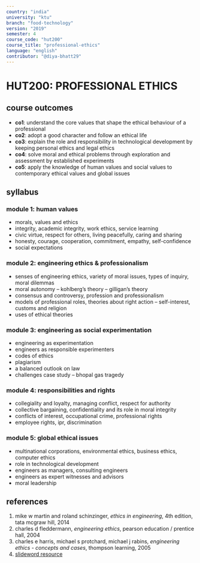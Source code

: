 ```yaml
---
country: "india"
university: "ktu"
branch: "food-technology"
version: "2019"
semester: 4
course_code: "hut200"
course_title: "professional-ethics"
language: "english"
contributor: "@diya-bhatt29"
---
```


# HUT200: PROFESSIONAL ETHICS

## course outcomes

- **co1**: understand the core values that shape the ethical behaviour of a professional  
- **co2**: adopt a good character and follow an ethical life  
- **co3**: explain the role and responsibility in technological development by keeping personal ethics and legal ethics  
- **co4**: solve moral and ethical problems through exploration and assessment by established experiments  
- **co5**: apply the knowledge of human values and social values to contemporary ethical values and global issues  

## syllabus

### module 1: human values

- morals, values and ethics  
- integrity, academic integrity, work ethics, service learning  
- civic virtue, respect for others, living peacefully, caring and sharing  
- honesty, courage, cooperation, commitment, empathy, self-confidence  
- social expectations  

### module 2: engineering ethics & professionalism

- senses of engineering ethics, variety of moral issues, types of inquiry, moral dilemmas  
- moral autonomy – kohlberg’s theory – gilligan’s theory  
- consensus and controversy, profession and professionalism  
- models of professional roles, theories about right action – self-interest, customs and religion  
- uses of ethical theories  

### module 3: engineering as social experimentation

- engineering as experimentation  
- engineers as responsible experimenters  
- codes of ethics  
- plagiarism  
- a balanced outlook on law  
- challenges case study – bhopal gas tragedy  

### module 4: responsibilities and rights

- collegiality and loyalty, managing conflict, respect for authority  
- collective bargaining, confidentiality and its role in moral integrity  
- conflicts of interest, occupational crime, professional rights  
- employee rights, ipr, discrimination  

### module 5: global ethical issues

- multinational corporations, environmental ethics, business ethics, computer ethics  
- role in technological development  
- engineers as managers, consulting engineers  
- engineers as expert witnesses and advisors  
- moral leadership  

## references

1. mike w martin and roland schinzinger, *ethics in engineering*, 4th edition, tata mcgraw hill, 2014  
2. charles d fleddermann, *engineering ethics*, pearson education / prentice hall, 2004  
3. charles e harris, michael s protchard, michael j rabins, *engineering ethics - concepts and cases*, thompson learning, 2005  
4. [slideword resource](http://www.slideword.org/slidestag.aspx/human-values-and-Professional-ethics)  
